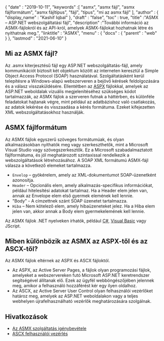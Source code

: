 {
  "date" : "2019-10-11",
  "keywords" :[ "asmx", "asmx fájl", "asmx fájlformátum", "asmx fájltípus", "fájl", "típus", "mi az asmx fájl" ],
  "author" : {
    "display_name" : "Kashif Iqbal"
},
  "draft" : "false",
  "toc" : true,
  "title" :"ASMX – ASP.NET webszolgáltatási fájl",
  "description" :"További információ az ASMX-fájlokról és az API-król, amelyek ASMX-fájlokat hozhatnak létre és nyithatnak meg.",
  "linktitle" : "ASMX",
  "menu" : {
    "docs" : {
      "parent" : "web"
}
},
  "lastmod" : "2021-06-10"
}

## Mi az ASMX fájl?

Az .asmx kiterjesztésű fájl egy ASP.NET webszolgáltatás-fájl, amely kommunikációt biztosít két objektum között az interneten keresztül a Simple Object Access Protocol (SOAP) használatával. Szolgáltatásként kerül telepítésre a Windows-alapú webszerveren a bejövő kérések feldolgozására és a válasz visszaküldésére. Ellentétben az [ASPX](/hu/web/aspx/) fájlokkal, amelyek az ASP.NET weboldalak vizuális megjelenítéséhez szükséges kódot tartalmazzák, az ASMX fájlok a szerveren futnak a háttérben, és különféle feladatokat hajtanak végre, mint például az adatbázishoz való csatlakozás, az adatok lekérése és visszaadása a kérés formátuma. Ezeket kifejezetten XML webszolgáltatásokhoz használják.

## ASMX fájlformátum

Az ASMX fájlok egyszerű szöveges formátumúak, és olyan alkalmazásokban nyithatók meg vagy szerkeszthetők, mint a Microsoft Visual Studio vagy szövegszerkesztők. Ez a Microsoft szabadalmaztatott fájlformátuma, és jól meghatározott szintaxissal rendelkezik a webszolgáltatások létrehozásához. A SOAP XML formátumú ASMX-fájl válasza a következő elemeket tartalmazza.

* `Envelop` – gyökérelem, amely az XML-dokumentumot SOAP-üzenetként azonosítja.
* `Header` – Opcionális elem, amely alkalmazás-specifikus információkat, például hitelesítési adatokat tartalmaz. Ha a Header elem jelen van, annak az Envelope elem első gyermek elemének kell lennie.
* "Body" - A címzettnek szánt SOAP üzenetet tartalmazza.
* `Hiba` – Nem kötelező elem, amely hibaüzeneteket jelez. Ha a Hiba elem jelen van, akkor annak a Body elem gyermekelemének kell lennie.

Az ASMX fájlok .NET nyelveken írhatók, például [C#](/hu/programming/cs/), [Visual Basic](/hu/programming/vb/) vagy JScript.

## Miben különbözik az ASMX az ASPX-től és az ASCX-től?

Az ASMX fájlok eltérnek az ASPX és ASCX fájloktól.

* Az ASPX, az Active Server Pages, a fájlok olyan programozási fájlok, amelyeket a webszervereken futó Microsoft ASP.NET keretrendszer segítségével állítanak elő. Ezek az ügyfél webböngészőjében jelennek meg, amikor a felhasználó hozzáférést kér egy ilyen oldalhoz.
* Az ASCX, az Active Server User Control olyan felhasználói vezérlőket határoz meg, amelyek az ASP.NET weboldalakon vagy a teljes webhelyen újrafelhasználható vezérlők meghatározására szolgálnak.

## Hivatkozások

* [Az ASMX szolgáltatás igénybevétele](https://learn.microsoft.com/en-us/xamarin/xamarin-forms/data-cloud/web-services/asmx)
* [ASCX felhasználói vezérlés](https://beansoftware.com/ASP.NET-Tutorials/User-Control.aspx)


